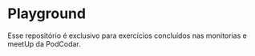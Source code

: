 # Playground

Esse repositório é exclusivo para exercícios concluídos nas monitorias e meetUp da PodCodar.
